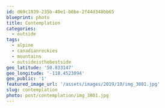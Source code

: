 ```yaml
---
id: d69c1839-235b-40e1-b0be-2f44d348bb65
blueprint: photo
title: Contemplation
categories:
  - outside
tags:
  - alpine
  - canadianrockies
  - mountains
  - outsideisthebestside
geo_latitude: '50.833147'
geo_longitude: '-118.4523094'
geo_public: '1'
featured_image_url: '/assets/images/2019/10/img_3801.jpg'
slug: contemplation
photo: post/contemplation/img_3801.jpg
---
```

<p><!-- wp:image {"id":676} --></p>
<figure class="wp-block-image"><img src="/assets/images/2019/10/img_3801.jpg" alt="" class="wp-image-676"/></figure>
<p><!-- /wp:image --></p>
